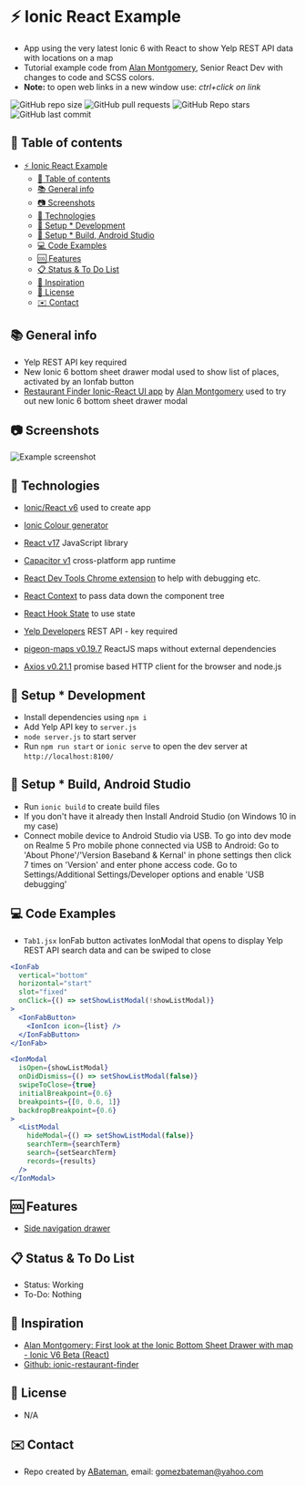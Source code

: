 # :zap: Ionic React Example

* App using the very latest Ionic 6 with React to show Yelp REST API data with locations on a map
* Tutorial example code from [Alan Montgomery](https://alanmontgomery.co.uk/), Senior React Dev with changes to code and SCSS colors.
* **Note:** to open web links in a new window use: _ctrl+click on link_

![GitHub repo size](https://img.shields.io/github/repo-size/AndrewJBateman/ionic-react-example?style=plastic)
![GitHub pull requests](https://img.shields.io/github/issues-pr/AndrewJBateman/ionic-react-example?style=plastic)
![GitHub Repo stars](https://img.shields.io/github/stars/AndrewJBateman/ionic-react-example?style=plastic)
![GitHub last commit](https://img.shields.io/github/last-commit/AndrewJBateman/ionic-react-example?style=plastic)

## :page_facing_up: Table of contents

* [:zap: Ionic React Example](#zap-ionic-react-example)
  * [:page_facing_up: Table of contents](#page_facing_up-table-of-contents)
  * [:books: General info](#books-general-info)
  * [:camera: Screenshots](#camera-screenshots)
  * [:signal_strength: Technologies](#signal_strength-technologies)
  * [:floppy_disk: Setup * Development](#floppy_disk-setup--development)
  * [:floppy_disk: Setup * Build, Android Studio](#floppy_disk-setup--build-android-studio)
  * [:computer: Code Examples](#computer-code-examples)
  * [:cool: Features](#cool-features)
  * [:clipboard: Status & To Do List](#clipboard-status--to-do-list)
  * [:clap: Inspiration](#clap-inspiration)
  * [:file_folder: License](#file_folder-license)
  * [:envelope: Contact](#envelope-contact)

## :books: General info

* Yelp REST API key required
* New Ionic 6 bottom sheet drawer modal used to show list of places, activated by an Ionfab button
* [Restaurant Finder Ionic-React UI app](https://ionicreacthub.com/ionic-restaurant-finder-with-maps) by [Alan Montgomery](https://alanmontgomery.co.uk/) used to try out new Ionic 6 bottom sheet drawer modal

## :camera: Screenshots

![Example screenshot](./img/map.png)

## :signal_strength: Technologies

* [Ionic/React v6](https://www.npmjs.com/package/@ionic/react) used to create app
* [Ionic Colour generator](https://ionicframework.com/jp/docs/fr/theming/color-generator)
* [React v17](https://reactjs.org/) JavaScript library
* [Capacitor v1](https://capacitor.ionicframework.com/docs/) cross-platform app runtime
* [React Dev Tools Chrome extension](https://chrome.google.com/webstore/detail/reactdevelopertools/fmkadmapgofadopljbjfkapdkoienihi/related) to help with debugging etc.

* [React Context](https://reactjs.org/docs/context.html) to pass data down the component tree
* [React Hook State](https://reactjs.org/docs/hooks-state.html) to use state
* [Yelp Developers](https://www.yelp.com/developers) REST API - key required
* [pigeon-maps v0.19.7](https://www.npmjs.com/package/pigeon-maps) ReactJS maps without external dependencies
* [Axios v0.21.1](https://www.npmjs.com/package/axios) promise based HTTP client for the browser and node.js

## :floppy_disk: Setup * Development

* Install dependencies using `npm i`
* Add Yelp API key to `server.js`
* `node server.js` to start server
* Run `npm run start` or `ionic serve` to open the dev server at `http://localhost:8100/`

## :floppy_disk: Setup * Build, Android Studio

* Run `ionic build` to create build files
* If you don't have it already then Install Android Studio (on Windows 10 in my case)
* Connect mobile device to Android Studio via USB. To go into dev mode on Realme 5 Pro mobile phone connected via USB to Android: Go to 'About Phone'/'Version Baseband & Kernal' in phone settings then click 7 times on 'Version' and enter phone access code. Go to Settings/Additional Settings/Developer options and enable 'USB debugging'

## :computer: Code Examples

* `Tab1.jsx` IonFab button activates IonModal that opens to display Yelp REST API search data and can be swiped to close

```jsx
<IonFab
  vertical="bottom"
  horizontal="start"
  slot="fixed"
  onClick={() => setShowListModal(!showListModal)}
>
  <IonFabButton>
    <IonIcon icon={list} />
  </IonFabButton>
</IonFab>

<IonModal
  isOpen={showListModal}
  onDidDismiss={() => setShowListModal(false)}
  swipeToClose={true}
  initialBreakpoint={0.6}
  breakpoints={[0, 0.6, 1]}
  backdropBreakpoint={0.6}
>
  <ListModal
    hideModal={() => setShowListModal(false)}
    searchTerm={searchTerm}
    search={setSearchTerm}
    records={results}
  />
</IonModal>
```

## :cool: Features

* [Side navigation drawer](https://ionicframework.com/docs/api/menu)

## :clipboard: Status & To Do List

* Status: Working
* To-Do: Nothing

## :clap: Inspiration

* [Alan Montgomery: First look at the Ionic Bottom Sheet Drawer with map - Ionic V6 Beta (React)](https://www.youtube.com/watch?v=U2mdZrO5Hlc)
* [Github: ionic-restaurant-finder](https://github.com/alanmontgomery/ionic-restaurant-finder)

## :file_folder: License

* N/A

## :envelope: Contact

* Repo created by [ABateman](https://github.com/AndrewJBateman), email: gomezbateman@yahoo.com